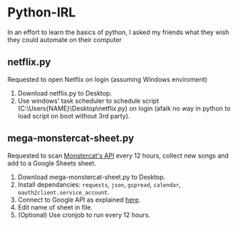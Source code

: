 # Python-IRL
In an effort to learn the basics of python, I asked my friends what they wish they could automate on their computer

## netflix.py
Requested to open Netflix on login (assuming Windows enviroment)
1. Download netflix.py to Desktop.
2. Use windows' task scheduler to schedule script (C:\Users\{NAME}\Desktop\netflix.py) on login (afaik no way in python to load script on boot without 3rd party).

## mega-monstercat-sheet.py
Requested to scan [Monstercat's API](https://connect.monstercat.com/api/catalog/browse) every 12 hours, collect new songs and add to a Google Sheets sheet.
1. Download mega-monstercat-sheet.py to Desktop.
2. Install dependancies: `requests`, `json`, `gspread`, `calendar`, `oauth2client.service_account`.
3. Connect to Google API as explained [here](https://www.twilio.com/blog/2017/02/an-easy-way-to-read-and-write-to-a-google-spreadsheet-in-python.html).
4. Edit name of sheet in file.
5. (Optional) Use cronjob to run every 12 hours.
